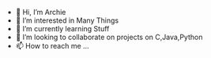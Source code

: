 - 👋 Hi, I’m Archie
- 👀 I’m interested in Many Things
- 🌱 I’m currently learning Stuff
- 💞️ I’m looking to collaborate on projects on C,Java,Python
- 📫 How to reach me ...

<!---
archie46/archie46 is a ✨ special ✨ repository because its `README.md` (this file) appears on your GitHub profile.
You can click the Preview link to take a look at your changes.
--->
